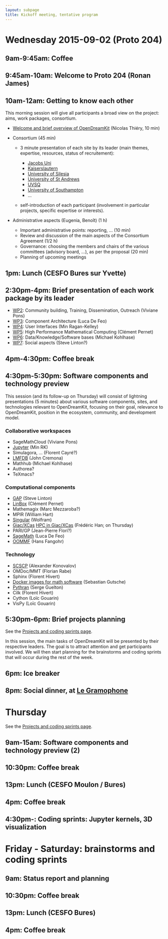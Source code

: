 ```yaml
---
layout: subpage
title: Kickoff meeting, tentative program
---
```


# Wednesday 2015-09-02 (Proto 204)

## 9am-9:45am: Coffee

## 9:45am-10am: Welcome to Proto 204 (Ronan James)

## 10am-12am: Getting to know each other

This morning session will give all participants a broad view
on the project: aims, work packages, consortium.

- [Welcome and brief overview of OpenDreamKit](../APersonalPerspectiveOnOpenDreamKit.pdf) (Nicolas Thiéry, 10 min)

- Consortium (45 min)
  - 3 minute presentation of each site by its leader
    (main themes, expertise, resources, status of recruitement):
    - [Jacobs Uni](../Sites/JacobsUni.pdf)
    - [Kaiserslautern](../Sites/Kaiserslautern.pdf)
    - [University of Silesia](../Sites/Silesia.pdf)
    - [University of St Andrews](../Sites/USTAN.pdf)
    - [UVSQ](https://gnab.github.io/remark/remarkise?url=https://raw.githubusercontent.com/OpenDreamKit/OpenDreamKit.github.io/master/meetings/2015-09-02-Kickoff/Sites/UVSQ.md)
    - [University of Southampton](../Sites/Southampton.pdf)
    - ...

  - self-introduction of each participant (involvement in
    particular projects, specific expertise or interests).

- Administrative aspects (Eugenia, Benoît) (1 h)
  - Important administrative points: reporting, ... (10 min)
  - Review and discussion of the main aspects of the Consortium
    Agreement (1/2 h)
  - Governance: choosing the members and chairs of the various
    committees (advisory board, ...), as per the proposal (20 min)
  - Planning of upcoming meetings

## 1pm: Lunch (CESFO Bures sur Yvette)

## 2:30pm-4pm: Brief presentation of each work package by its leader

  - [WP2](../WorkPackages/WP2.pdf): Community building, Training, Dissemination, Outreach (Viviane Pons)
  - [WP3](https://gnab.github.io/remark/remarkise?url=https://raw.githubusercontent.com/OpenDreamKit/OpenDreamKit.github.io/master/meetings/2015-09-02-Kickoff/WorkPackages/WP3.md): Component Architecture (Luca De Feo)
  - [WP4](../WorkPackages/WP4.pdf): User Interfaces (Min Ragan-Kelley)
  - [WP5](../WorkPackages/WP5.pdf): High Performance Mathematical Computing (Clément Pernet)
  - [WP6](../WorkPackages/WP6.pdf): Data/Knowledge/Software bases (Michael Kohlhase)
  - [WP7](../WorkPackages/WP7.pdf): Social aspects (Steve Linton?)

## 4pm-4:30pm: Coffee break

## 4:30pm-5:30pm: Software components and technology preview

This session (and its follow-up on Thursday) will consist of lightning
presentations (5 minutes) about various software components, sites,
and technologies relevant to OpenDreamKit, focusing on their goal,
relevance to OpenDreamKit, position in the ecosystem, community, and
development model.

### Collaborative workspaces

- SageMathCloud (Viviane Pons)
- [Jupyter](https://nbviewer.jupyter.org/gist/minrk/8ec83e6cb7a55be361e4) (Min RK)
- Simulagora, ... (Florent Cayré?)
- [LMFDB](http://homepages.warwick.ac.uk/staff/J.E.Cremona/lmfdb_talk.pdf) (John Cremona)
- Mathhub (Michael Kohlhase)
- Authorea?
- TeXmacs?

### Computational components

- [GAP](../Software/GAP.pdf) (Steve Linton)
- [LinBox](../Software/LinBox.pdf) (Clément Pernet)
- Mathemagix (Marc Mezzaroba?)
- MPIR (William Hart)
- [Singular](../Software/Singular.pdf) (Wolfram)
- [Giac/XCas](../Software/giac-general.pdf) [HPC in Giac/XCas](../Software/giac-polynomials.pdf) (Frédéric Han; on Thursday)
- PARI/GP (Jean-Pierre Flori?)
- [SageMath](https://gnab.github.io/remark/remarkise?url=https://raw.githubusercontent.com/OpenDreamKit/OpenDreamKit.github.io/master/meetings/2015-09-02-Kickoff/Software/SageMath.md) (Luca De Feo)
- [OOMMF](../Software/OOMMF.pdf) (Hans Fangohr)

### Technology

- [SCSCP](../Software/scscp_demo.txt) (Alexander Konovalov)
- OMDoc/MMT (Florian Rabe)
- Sphinx (Florent Hivert)
- [Docker images for math software](../Software/Docker.pdf) (Sebastian Gutsche)
- [Pythran](../Software/Pythran.pdf) (Serge Guelton)
- Cilk (Florent Hivert)
- Cython (Loïc Gouarin)
- VisPy (Loïc Gouarin)

## 5:30pm-6pm: Brief projects planning

See the [Projects and coding sprints page](/meetings/2015-09-02-Kickoff/projects).

In this session, the main tasks of OpenDreamKit will be presented by
their respective leaders. The goal is to attract attention and get
participants involved. We will then start planning for the brainstorms
and coding sprints that will occur during the rest of the week.

## 6pm: Ice breaker

## 8pm: Social dinner, at [Le Gramophone](http://www.legramophone.net/)

# Thursday

See the [Projects and coding sprints page](/meetings/2015-09-02-Kickoff/projects).

## 9am-15am: Software components and technology preview (2)

## 10:30pm: Coffee break

## 13pm: Lunch (CESFO Moulon / Bures)

## 4pm: Coffee break

## 4:30pm-: Coding sprints: Jupyter kernels, 3D visualization

# Friday - Saturday: brainstorms and coding sprints

## 9am: Status report and planning

## 10:30pm: Coffee break

## 13pm: Lunch (CESFO Bures)

## 4pm: Coffee break
